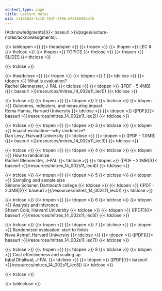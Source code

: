 ```yaml
---
content_type: page
title: Lecture Notes
uid: c11018a2-9c18-78df-3f06-e7885845bbfb
---
```


[Acknowledgments]({{< baseurl >}}/pages/lecture-notes/acknowledgments).

{{< tableopen >}}
{{< theadopen >}}
{{< tropen >}}
{{< thopen >}}
LEC #
{{< thclose >}}
{{< thopen >}}
TOPICS
{{< thclose >}}
{{< thopen >}}
SLIDES
{{< thclose >}}

{{< trclose >}}

{{< theadclose >}}
{{< tropen >}}
{{< tdopen >}}
1
{{< tdclose >}}
{{< tdopen >}}
What is evaluation?  
Rachel Glennerster, J-PAL
{{< tdclose >}}
{{< tdopen >}}
([PDF - 5.4MB]({{< baseurl >}}/resources/mitres_14_002s11_lec1))
{{< tdclose >}}

{{< trclose >}}
{{< tropen >}}
{{< tdopen >}}
2
{{< tdclose >}}
{{< tdopen >}}
Outcomes, indicators, and measuring impact  
Rema Hanna, Harvard University
{{< tdclose >}}
{{< tdopen >}}
([PDF]({{< baseurl >}}/resources/mitres_14_002s11_lec2))
{{< tdclose >}}

{{< trclose >}}
{{< tropen >}}
{{< tdopen >}}
3
{{< tdclose >}}
{{< tdopen >}}
Impact evaluation—why randomize?  
Dan Levy, Harvard University
{{< tdclose >}}
{{< tdopen >}}
([PDF - 1.0MB]({{< baseurl >}}/resources/mitres_14_002s11_lec3))
{{< tdclose >}}

{{< trclose >}}
{{< tropen >}}
{{< tdopen >}}
4
{{< tdclose >}}
{{< tdopen >}}
How to randomize  
Rachel Glennerster, J-PAL
{{< tdclose >}}
{{< tdopen >}}
([PDF - 2.1MB]({{< baseurl >}}/resources/mitres_14_002s11_lec4))
{{< tdclose >}}

{{< trclose >}}
{{< tropen >}}
{{< tdopen >}}
5
{{< tdclose >}}
{{< tdopen >}}
Sampling and sample size  
Simone Schaner, Dartmouth college
{{< tdclose >}}
{{< tdopen >}}
([PDF - 2.3MB]({{< baseurl >}}/resources/mitres_14_002s11_lec5))
{{< tdclose >}}

{{< trclose >}}
{{< tropen >}}
{{< tdopen >}}
6
{{< tdclose >}}
{{< tdopen >}}
Analysis and inference  
Shawn Cole, Harvard University
{{< tdclose >}}
{{< tdopen >}}
([PDF]({{< baseurl >}}/resources/mitres_14_002s11_lec6))
{{< tdclose >}}

{{< trclose >}}
{{< tropen >}}
{{< tdopen >}}
7
{{< tdclose >}}
{{< tdopen >}}
Randomized evaluation: start to finish  
Nava Ashraf, Harvard University
{{< tdclose >}}
{{< tdopen >}}
([PDF]({{< baseurl >}}/resources/mitres_14_002s11_lec7))
{{< tdclose >}}

{{< trclose >}}
{{< tropen >}}
{{< tdopen >}}
8
{{< tdclose >}}
{{< tdopen >}}
Cost effectiveness and scaling up  
Iqbal Dhaliwal, J-PAL
{{< tdclose >}}
{{< tdopen >}}
([PDF]({{< baseurl >}}/resources/mitres_14_002s11_lec8))
{{< tdclose >}}

{{< trclose >}}

{{< tableclose >}}